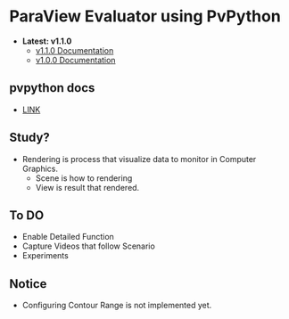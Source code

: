 # ParaView Evaluator using PvPython
* <b>Latest: v1.1.0</b>
    * <a href="docs/VERSION_1.1.0.md">v1.1.0 Documentation</a>
    * <a href="docs/VERSION_1.0.0.md">v1.0.0 Documentation</a>
## pvpython docs
* <a href="https://www.paraview.org/paraview-docs/nightly/python/">LINK</a>
## Study?
* Rendering is process that visualize data to monitor in Computer Graphics.
    * Scene is how to rendering
    * View is result that rendered.
## To DO
* Enable Detailed Function
* Capture Videos that follow Scenario
* Experiments
## Notice
* Configuring Contour Range is not implemented yet.